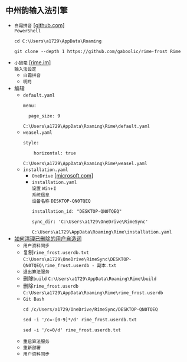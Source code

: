 ## 中州韵输入法引擎
* `白霜拼音` [[github.com]](https://github.com/gaboolic/rime-frost)  
`PowerShell`
  ```
  cd C:\Users\a1729\AppData\Roaming

  git clone --depth 1 https://github.com/gaboolic/rime-frost Rime
  ```
* `小狼毫` [[rime.im]](https://rime.im/)  
`输入法设定`
  * `白霜拼音`
  * `明月`
* 编辑
  * `default.yaml`
    ```
    menu:

      page_size: 9
    ```
    `C:\Users\a1729\AppData\Roaming\Rime\default.yaml`
  * `weasel.yaml`
    ```
    style:

        horizontal: true
    ```
    `C:\Users\a1729\AppData\Roaming\Rime\weasel.yaml`
  * `installation.yaml`
    * `OneDrive` [[microsoft.com]](https://www.microsoft.com/zh-cn/microsoft-365/onedrive/download)
    * `installation.yaml`  
      `设置` `Win`+`I`  
      `系统信息`  
      `设备名称` `DESKTOP-QN0TQEQ`
      ```
      installation_id: "DESKTOP-QN0TQEQ"

      sync_dir: 'C:\Users\a1729\OneDrive\RimeSync'
      ```
      `C:\Users\a1729\AppData\Roaming\Rime\installation.yaml`
* [如何清理已删除的用户自造词](https://www.bilibili.com/video/BV1YM4m1o7BX/?vd_source=85eeb932842b5b15ade257caaa4a9ba8)
  * `用户资料同步`
  * 复制`rime_frost.userdb.txt`  
`C:\Users\a1729\OneDrive\RimeSync\DESKTOP-QN0TQEQ\rime_frost.userdb - 副本.txt`
  * `退出算法服务`
  * 删除`build`
`C:\Users\a1729\AppData\Roaming\Rime\build`
  * 删除`rime_frost.userdb`  
`C:\Users\a1729\AppData\Roaming\Rime\rime_frost.userdb`
  * `Git Bash`
    ```
    cd /c/Users/a1729/OneDrive/RimeSync/DESKTOP-QN0TQEQ

    sed -i '/c=-[0-9]*/d' rime_frost.userdb.txt

    sed -i '/c=0/d' rime_frost.userdb.txt
    ```
  * `重启算法服务`
  * `重新部署`
  * `用户资料同步`